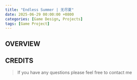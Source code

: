 ```yaml
---
title: "Endless Summer | 无尽夏"
date: 2025-06-29 00:00:00 +0800
categories: [Game Design, Projects]
tags: [Game Project]
---
```


## OVERVIEW
<!-- ![Logo](/assets/img/GameDesign/Projects/a_decent_farewell/icon.jpg){: w="300"} -->
<!-- *Logo* -->

## CREDITS


> If you have any questions please feel free to contact me<br>
